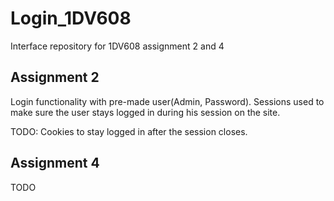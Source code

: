 # Login_1DV608
Interface repository for 1DV608 assignment 2 and 4

## Assignment 2
Login functionality with pre-made user(Admin, Password).
Sessions used to make sure the user stays logged in during his session on the site.

TODO: Cookies to stay logged in after the session closes.

## Assignment 4
TODO
